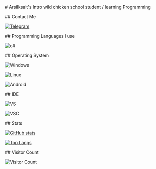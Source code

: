# ArsiIksait's Intro 
 wild chicken school student / learning Programming

 ## Contact Me

 [![Telegram](https://img.shields.io/badge/-Telegram-blue?style=for-the-badge&logo=Telegram&logoColor=white)](https://t.me/ArsiIksait) 

 ## Programming Languages I use 

 ![c#](https://img.shields.io/badge/-c#-red?style=for-the-badge&logo=c#&logoColor=white) 

 ## Operating System 

 ![Windows](https://img.shields.io/badge/-windows-red?style=for-the-badge&logo=microsoft&logoColor=white) 

 ![Linux](https://img.shields.io/badge/-Linux-green?style=for-the-badge&logo=linux&logoColor=white) 

 ![Android](https://img.shields.io/badge/Android-3DDC84?style=for-the-badge&logo=android&logoColor=white) 

 ## IDE 

 ![VS](https://img.shields.io/badge/-Visual%20Studio-477e77?style=for-the-badge&logo=visualstudio&logoColor=white) 

 ![VSC](https://img.shields.io/badge/-Visual%20Studio%20Code-%23796C8B?style=for-the-badge&logo=visualstudiocode&logoColor=white) 
 
## Stats 

 [![GitHub stats](https://github-readme-stats.vercel.app/api?username=ArsiIksait&show_icons=true&title_color=fff&icon_color=79ff97&text_color=9f9f9f&bg_color=151515)](https://github.com/anuraghazra/github-readme-stats)   

 [![Top Langs](https://github-readme-stats.vercel.app/api/top-langs/?username=ArsiIksait&title_color=fff&icon_color=79ff97&text_color=9f9f9f&bg_color=151515)](https://github.com/anuraghazra/github-readme-stats) 

 ## Visitor Count 

 ![Visitor Count](https://profile-counter.glitch.me/ArsiIksait/count.svg)
